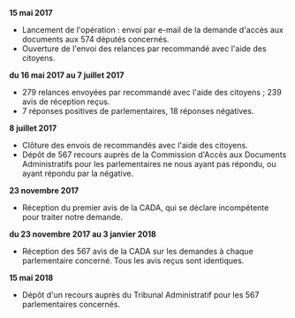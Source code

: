 **15 mai 2017**

* Lancement de l'opération : envoi par e-mail de la demande d'accès aux documents aux 574 députés concernés.
* Ouverture de l'envoi des relances par recommandé avec l'aide des citoyens.

**du 16 mai 2017 au 7 juillet 2017**

* 279 relances envoyées par recommandé avec l'aide des citoyens ; 239 avis de réception reçus.
* 7 réponses positives de parlementaires, 18 réponses négatives.

**8 juillet 2017**

* Clôture des envois de recommandés avec l'aide des citoyens.
* Dépôt de 567 recours auprès de la Commission d'Accès aux Documents Administratifs pour les parlementaires ne nous ayant pas répondu, ou ayant répondu par la négative.

**23 novembre 2017**

* Réception du premier avis de la CADA, qui se déclare incompétente pour traiter notre demande.

**du 23 novembre 2017 au 3 janvier 2018**

* Réception des 567 avis de la CADA sur les demandes à chaque parlementaire concerné. Tous les avis reçus sont identiques.

**15 mai 2018**

* Dépôt d'un recours auprès du Tribunal Administratif pour les 567 parlementaires concernés.
